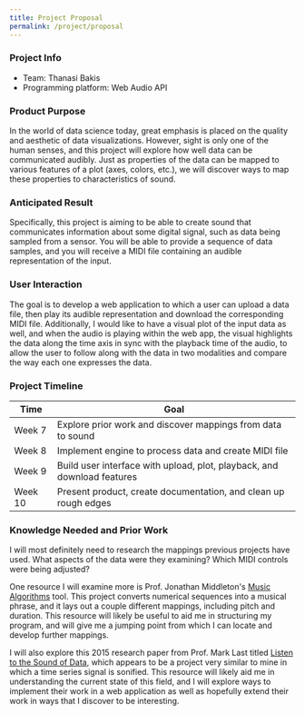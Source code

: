 ```yaml
---
title: Project Proposal
permalink: /project/proposal
---
```


### Project Info

- Team: Thanasi Bakis
- Programming platform: Web Audio API

### Product Purpose

In the world of data science today, great emphasis is placed on the quality and aesthetic of data visualizations. However, sight is only one of the human senses, and this project will explore how well data can be communicated audibly. Just as properties of the data can be mapped to various features of a plot (axes, colors, etc.), we will discover ways to map these properties to characteristics of sound.

### Anticipated Result

Specifically, this project is aiming to be able to create sound that communicates information about some digital signal, such as data being sampled from a sensor. You will be able to provide a sequence of data samples, and you will receive a MIDI file containing an audible representation of the input.

### User Interaction

The goal is to develop a web application to which a user can upload a data file, then play its audible representation and download the corresponding MIDI file. Additionally, I would like to have a visual plot of the input data as well, and when the audio is playing within the web app, the visual highlights the data along the time axis in sync with the playback time of the audio, to allow the user to follow along with the data in two modalities and compare the way each one expresses the data.

### Project Timeline

| Time    | Goal                                                         |
| ------- | ------------------------------------------------------------ |
| Week 7  | Explore prior work and discover mappings from data to sound  |
| Week 8  | Implement engine to process data and create MIDI file        |
| Week 9  | Build user interface with upload, plot, playback, and download features |
| Week 10 | Present product, create documentation, and clean up rough edges |

### Knowledge Needed and Prior Work

I will most definitely need to research the mappings previous projects have used. What aspects of the data were they examining? Which MIDI controls were being adjusted? 

One resource I will examine more is Prof. Jonathan Middleton's [Music Algorithms](http://musicalgorithms.org/4.1/app/#/howto) tool. This project converts numerical sequences into a musical phrase, and it lays out a couple different mappings, including pitch and duration. This resource will likely be useful to aid me in structuring my program, and will give me a jumping point from which I can locate and develop further mappings.

I will also explore this 2015 research paper from Prof. Mark Last titled [Listen to the Sound of Data](https://www.researchgate.net/publication/282504359_Listen_to_the_Sound_of_Data), which appears to be a project very similar to mine in which a time series signal is sonified. This resource will likely aid me in understanding the current state of this field, and I will explore ways to implement their work in a web application as well as hopefully extend their work in ways that I discover to be interesting. 